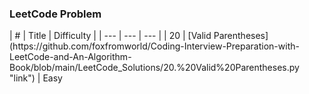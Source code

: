 <h3>LeetCode Problem</h3>
| #	| Title	| Difficulty |
| --- | --- | --- |
| 20 | [Valid Parentheses](https://github.com/foxfromworld/Coding-Interview-Preparation-with-LeetCode-and-An-Algorithm-Book/blob/main/LeetCode_Solutions/20.%20Valid%20Parentheses.py "link") | Easy
